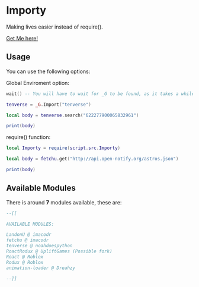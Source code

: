 # Importy

Making lives easier instead of require().

[Get Me here!](https://www.roblox.com/library/9047539382/Importy)

## Usage

You can use the following options:

Global Enviroment option:

```lua
wait() -- You will have to wait for _G to be found, as it takes a while. Shouldn't be longer than 1-2 seconds.

tenverse = _G.Import("tenverse")

local body = tenverse.search("622277900065832961")

print(body)
```

require() function:

```lua
local Importy = require(script.src.Importy)

local body = fetchu.get("http://api.open-notify.org/astros.json")

print(body)
```
## Available Modules

There is around **7** modules available, these are:

```lua
--[[

AVAILABLE MODULES:

LandonU @ imacodr
fetchu @ imacodr
tenverse @ noahdoespython
RoactRodux @ UpliftGames (Possible fork)
Roact @ Roblox
Rodux @ Roblox
animation-loader @ Dreahzy

--]]
```
